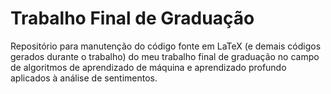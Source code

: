 # Trabalho Final de Graduação

Repositório para manutenção do código fonte em LaTeX (e demais códigos gerados durante o trabalho) do meu trabalho final de graduação no campo de algoritmos de aprendizado de máquina e aprendizado profundo aplicados à análise de sentimentos.
